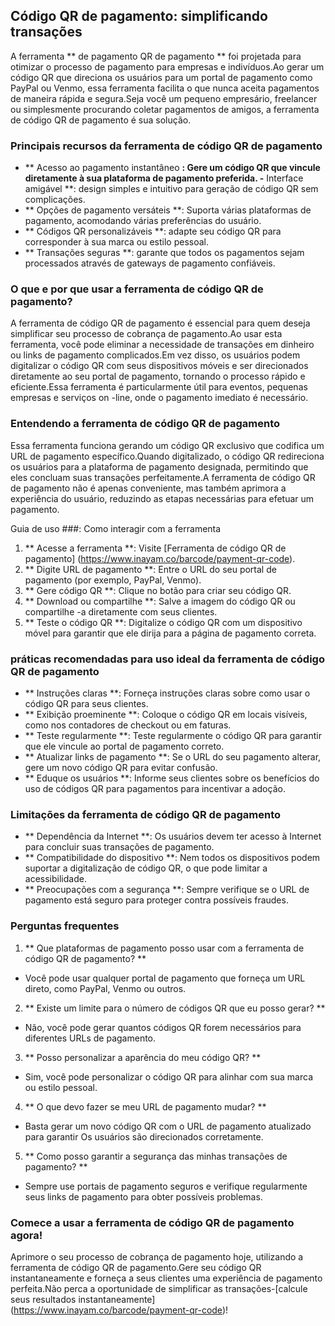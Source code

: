 ## Código QR de pagamento: simplificando transações

A ferramenta ** de pagamento QR de pagamento ** foi projetada para otimizar o processo de pagamento para empresas e indivíduos.Ao gerar um código QR que direciona os usuários para um portal de pagamento como PayPal ou Venmo, essa ferramenta facilita o que nunca aceita pagamentos de maneira rápida e segura.Seja você um pequeno empresário, freelancer ou simplesmente procurando coletar pagamentos de amigos, a ferramenta de código QR de pagamento é sua solução.

### Principais recursos da ferramenta de código QR de pagamento

- ** Acesso ao pagamento instantâneo **: Gere um código QR que vincule diretamente à sua plataforma de pagamento preferida.
-** Interface amigável **: design simples e intuitivo para geração de código QR sem complicações.
- ** Opções de pagamento versáteis **: Suporta várias plataformas de pagamento, acomodando várias preferências do usuário.
- ** Códigos QR personalizáveis ​​**: adapte seu código QR para corresponder à sua marca ou estilo pessoal.
- ** Transações seguras **: garante que todos os pagamentos sejam processados ​​através de gateways de pagamento confiáveis.

### O que e por que usar a ferramenta de código QR de pagamento?

A ferramenta de código QR de pagamento é essencial para quem deseja simplificar seu processo de cobrança de pagamento.Ao usar esta ferramenta, você pode eliminar a necessidade de transações em dinheiro ou links de pagamento complicados.Em vez disso, os usuários podem digitalizar o código QR com seus dispositivos móveis e ser direcionados diretamente ao seu portal de pagamento, tornando o processo rápido e eficiente.Essa ferramenta é particularmente útil para eventos, pequenas empresas e serviços on -line, onde o pagamento imediato é necessário.

### Entendendo a ferramenta de código QR de pagamento

Essa ferramenta funciona gerando um código QR exclusivo que codifica um URL de pagamento específico.Quando digitalizado, o código QR redireciona os usuários para a plataforma de pagamento designada, permitindo que eles concluam suas transações perfeitamente.A ferramenta de código QR de pagamento não é apenas conveniente, mas também aprimora a experiência do usuário, reduzindo as etapas necessárias para efetuar um pagamento.

Guia de uso ###: Como interagir com a ferramenta

1. ** Acesse a ferramenta **: Visite [Ferramenta de código QR de pagamento] (https://www.inayam.co/barcode/payment-qr-code).
2. ** Digite URL de pagamento **: Entre o URL do seu portal de pagamento (por exemplo, PayPal, Venmo).
3. ** Gere código QR **: Clique no botão para criar seu código QR.
4. ** Download ou compartilhe **: Salve a imagem do código QR ou compartilhe -a diretamente com seus clientes.
5. ** Teste o código QR **: Digitalize o código QR com um dispositivo móvel para garantir que ele dirija para a página de pagamento correta.

### práticas recomendadas para uso ideal da ferramenta de código QR de pagamento

- ** Instruções claras **: Forneça instruções claras sobre como usar o código QR para seus clientes.
- ** Exibição proeminente **: Coloque o código QR em locais visíveis, como nos contadores de checkout ou em faturas.
- ** Teste regularmente **: Teste regularmente o código QR para garantir que ele vincule ao portal de pagamento correto.
- ** Atualizar links de pagamento **: Se o URL do seu pagamento alterar, gere um novo código QR para evitar confusão.
- ** Eduque os usuários **: Informe seus clientes sobre os benefícios do uso de códigos QR para pagamentos para incentivar a adoção.

### Limitações da ferramenta de código QR de pagamento

- ** Dependência da Internet **: Os usuários devem ter acesso à Internet para concluir suas transações de pagamento.
- ** Compatibilidade do dispositivo **: Nem todos os dispositivos podem suportar a digitalização de código QR, o que pode limitar a acessibilidade.
- ** Preocupações com a segurança **: Sempre verifique se o URL de pagamento está seguro para proteger contra possíveis fraudes.

### Perguntas frequentes

1. ** Que plataformas de pagamento posso usar com a ferramenta de código QR de pagamento? **
- Você pode usar qualquer portal de pagamento que forneça um URL direto, como PayPal, Venmo ou outros.

2. ** Existe um limite para o número de códigos QR que eu posso gerar? **
- Não, você pode gerar quantos códigos QR forem necessários para diferentes URLs de pagamento.

3. ** Posso personalizar a aparência do meu código QR? **
- Sim, você pode personalizar o código QR para alinhar com sua marca ou estilo pessoal.

4. ** O que devo fazer se meu URL de pagamento mudar? **
- Basta gerar um novo código QR com o URL de pagamento atualizado para garantir Os usuários são direcionados corretamente.

5. ** Como posso garantir a segurança das minhas transações de pagamento? **
- Sempre use portais de pagamento seguros e verifique regularmente seus links de pagamento para obter possíveis problemas.

### Comece a usar a ferramenta de código QR de pagamento agora!

Aprimore o seu processo de cobrança de pagamento hoje, utilizando a ferramenta de código QR de pagamento.Gere seu código QR instantaneamente e forneça a seus clientes uma experiência de pagamento perfeita.Não perca a oportunidade de simplificar as transações-[calcule seus resultados instantaneamente] (https://www.inayam.co/barcode/payment-qr-code)!